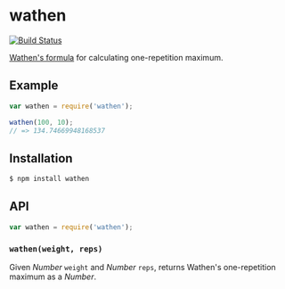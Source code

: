 # wathen

[![Build Status][travis-svg]][travis]

[Wathen's formula][1] for calculating one-repetition maximum.

## Example

``` javascript
var wathen = require('wathen');

wathen(100, 10);
// => 134.74669948168537
```

## Installation

``` bash
$ npm install wathen
```

## API

``` javascript
var wathen = require('wathen');
```

### `wathen(weight, reps)`

Given _Number_ `weight` and _Number_ `reps`, returns Wathen's one-repetition
maximum as a _Number_.


   [1]: https://en.wikipedia.org/wiki/One-repetition_maximum#Wathen
   [travis]: https://travis-ci.org/KenanY/wathen
   [travis-svg]: https://img.shields.io/travis/KenanY/wathen.svg
